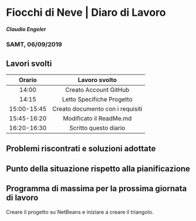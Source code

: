 # Fiocchi di Neve | Diaro di Lavoro
##### Claudio Engeler
### SAMT, 06/09/2019

## Lavori svolti


|Orario        |Lavoro svolto                 |
|:------------:|:----------------------------:|
|14:00         |Creato Account GitHub            |
|14:15         |Letto Specifiche Progetto        |
|15:00-15:45   |Creato documento con i requisiti |
|15:45-16:20   | Modificato il ReadMe.md         |
|16:20-16:30   |Scritto questo diario            |

##  Problemi riscontrati e soluzioni adottate


##  Punto della situazione rispetto alla pianificazione


## Programma di massima per la prossima giornata di lavoro

Creare il progetto su NetBeans e iniziare a creare il triangolo.
